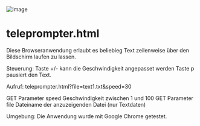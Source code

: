 ![image](https://user-images.githubusercontent.com/24750949/163127042-fabd521e-37de-4aaf-8600-6493bc5b8c5f.png)
# teleprompter.html

Diese Browseranwendung erlaubt es beliebieg Text zeilenweise über den Bildschirm laufen zu lassen.

Steuerung:
  Taste +/- kann die Geschwindigkeit angepasset werden
  Taste p pausiert den Text.

Aufruf: 
  teleprompter.html?file=text1.txt&speed=30
  
  GET Parameter speed   Geschwindigkeit zwischen 1 und 100
  GET Parameter file    Dateiname der anzuzeigenden Datei (nur Textdaten)

Umgebung:
  Die Anwendung wurde mit Google Chrome getestet.
